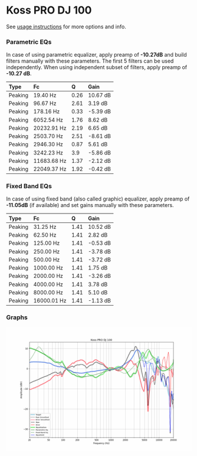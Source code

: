 # Koss PRO DJ 100
See [usage instructions](https://github.com/jaakkopasanen/AutoEq#usage) for more options and info.

### Parametric EQs
In case of using parametric equalizer, apply preamp of **-10.27dB** and build filters manually
with these parameters. The first 5 filters can be used independently.
When using independent subset of filters, apply preamp of **-10.27 dB**.

| Type    | Fc          |    Q | Gain     |
|:--------|:------------|:-----|:---------|
| Peaking | 19.40 Hz    | 0.26 | 10.67 dB |
| Peaking | 96.67 Hz    | 2.61 | 3.19 dB  |
| Peaking | 178.16 Hz   | 0.33 | -5.39 dB |
| Peaking | 6052.54 Hz  | 1.76 | 8.62 dB  |
| Peaking | 20232.91 Hz | 2.19 | 6.65 dB  |
| Peaking | 2503.70 Hz  | 2.51 | -8.61 dB |
| Peaking | 2946.30 Hz  | 0.87 | 5.61 dB  |
| Peaking | 3242.23 Hz  | 3.9  | -5.86 dB |
| Peaking | 11683.68 Hz | 1.37 | -2.12 dB |
| Peaking | 22049.37 Hz | 1.92 | -0.42 dB |

### Fixed Band EQs
In case of using fixed band (also called graphic) equalizer, apply preamp of **-11.05dB**
(if available) and set gains manually with these parameters.

| Type    | Fc          |    Q | Gain     |
|:--------|:------------|:-----|:---------|
| Peaking | 31.25 Hz    | 1.41 | 10.52 dB |
| Peaking | 62.50 Hz    | 1.41 | 2.82 dB  |
| Peaking | 125.00 Hz   | 1.41 | -0.53 dB |
| Peaking | 250.00 Hz   | 1.41 | -3.78 dB |
| Peaking | 500.00 Hz   | 1.41 | -3.72 dB |
| Peaking | 1000.00 Hz  | 1.41 | 1.75 dB  |
| Peaking | 2000.00 Hz  | 1.41 | -3.26 dB |
| Peaking | 4000.00 Hz  | 1.41 | 3.78 dB  |
| Peaking | 8000.00 Hz  | 1.41 | 5.10 dB  |
| Peaking | 16000.01 Hz | 1.41 | -1.13 dB |

### Graphs
![](./Koss%20PRO%20DJ%20100.png)